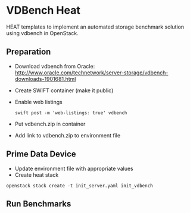 # VDBench Heat

HEAT templates to implement an automated storage benchmark solution using vdbench
in OpenStack.

## Preparation

* Download vdbench from Oracle: http://www.oracle.com/technetwork/server-storage/vdbench-downloads-1901681.html
* Create SWIFT container (make it public)
* Enable web listings

    `swift post -m 'web-listings: true' vdbench`

* Put vdbench.zip in container
* Add link to vdbench.zip to environment file

## Prime Data Device

* Update environment file with appropriate values
* Create heat stack

`openstack stack create -t init_server.yaml init_vdbench`


## Run Benchmarks

